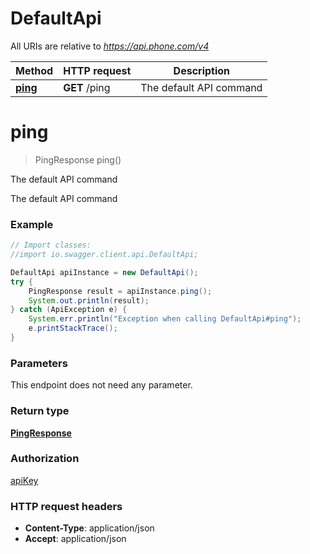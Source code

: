 # DefaultApi

All URIs are relative to *https://api.phone.com/v4*

Method | HTTP request | Description
------------- | ------------- | -------------
[**ping**](DefaultApi.md#ping) | **GET** /ping | The default API command


<a name="ping"></a>
# **ping**
> PingResponse ping()

The default API command

The default API command

### Example
```java
// Import classes:
//import io.swagger.client.api.DefaultApi;

DefaultApi apiInstance = new DefaultApi();
try {
    PingResponse result = apiInstance.ping();
    System.out.println(result);
} catch (ApiException e) {
    System.err.println("Exception when calling DefaultApi#ping");
    e.printStackTrace();
}
```

### Parameters
This endpoint does not need any parameter.

### Return type

[**PingResponse**](PingResponse.md)

### Authorization

[apiKey](../README.md#apiKey)

### HTTP request headers

 - **Content-Type**: application/json
 - **Accept**: application/json

